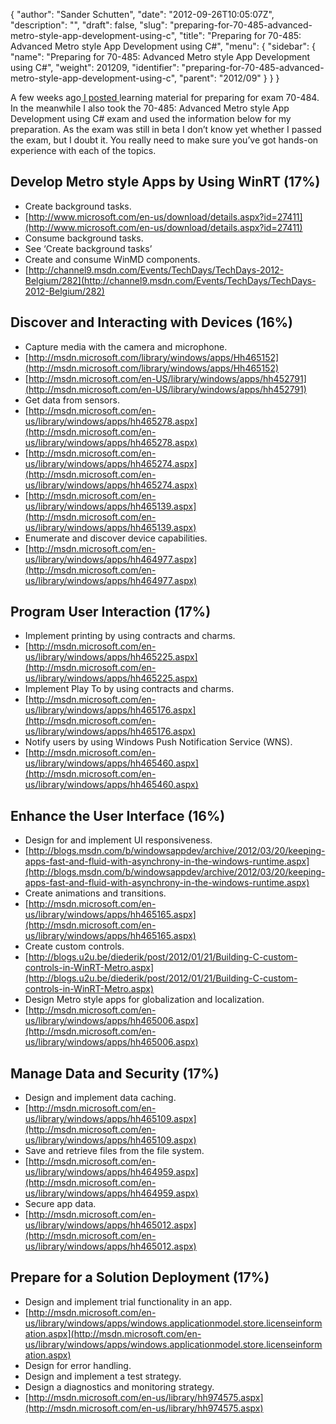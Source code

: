 {
  "author": "Sander Schutten",
  "date": "2012-09-26T10:05:07Z",
  "description": "",
  "draft": false,
  "slug": "preparing-for-70-485-advanced-metro-style-app-development-using-c",
  "title": "Preparing for 70-485: Advanced Metro style App Development using C#",
  "menu": {
    "sidebar": {
      "name": "Preparing for 70-485: Advanced Metro style App Development using C#",
      "weight": 201209,
      "identifier": "preparing-for-70-485-advanced-metro-style-app-development-using-c",
      "parent": "2012/09"
    }
  }
}


A few weeks ago[ I posted ](/2012/09/preparing-for-70-484-essentials-of-developing-windows-metro-style-apps-using-c/)learning material for preparing for exam 70-484. In the meanwhile I also took the 70-485: Advanced Metro style App Development using C# exam and used the information below for my preparation. As the exam was still in beta I don’t know yet whether I passed the exam, but I doubt it. You really need to make sure you’ve got hands-on experience with each of the topics.

## Develop Metro style Apps by Using WinRT (17%)

- Create background tasks.
 - [http://www.microsoft.com/en-us/download/details.aspx?id=27411](http://www.microsoft.com/en-us/download/details.aspx?id=27411)
- Consume background tasks.
 - See ‘Create background tasks’
- Create and consume WinMD components.
 - [http://channel9.msdn.com/Events/TechDays/TechDays-2012-Belgium/282](http://channel9.msdn.com/Events/TechDays/TechDays-2012-Belgium/282)

## Discover and Interacting with Devices (16%)

- Capture media with the camera and microphone.
 - [http://msdn.microsoft.com/library/windows/apps/Hh465152](http://msdn.microsoft.com/library/windows/apps/Hh465152)
- [http://msdn.microsoft.com/en-US/library/windows/apps/hh452791](http://msdn.microsoft.com/en-US/library/windows/apps/hh452791)
- Get data from sensors.
 - [http://msdn.microsoft.com/en-us/library/windows/apps/hh465278.aspx](http://msdn.microsoft.com/en-us/library/windows/apps/hh465278.aspx)
 - [http://msdn.microsoft.com/en-us/library/windows/apps/hh465274.aspx](http://msdn.microsoft.com/en-us/library/windows/apps/hh465274.aspx)
 - [http://msdn.microsoft.com/en-us/library/windows/apps/hh465139.aspx](http://msdn.microsoft.com/en-us/library/windows/apps/hh465139.aspx)
- Enumerate and discover device capabilities.
 - [http://msdn.microsoft.com/en-us/library/windows/apps/hh464977.aspx](http://msdn.microsoft.com/en-us/library/windows/apps/hh464977.aspx)

## Program User Interaction (17%)

- Implement printing by using contracts and charms.
 - [http://msdn.microsoft.com/en-us/library/windows/apps/hh465225.aspx](http://msdn.microsoft.com/en-us/library/windows/apps/hh465225.aspx)
- Implement Play To by using contracts and charms.
 - [http://msdn.microsoft.com/en-us/library/windows/apps/hh465176.aspx](http://msdn.microsoft.com/en-us/library/windows/apps/hh465176.aspx)
- Notify users by using Windows Push Notification Service (WNS).
 - [http://msdn.microsoft.com/en-us/library/windows/apps/hh465460.aspx](http://msdn.microsoft.com/en-us/library/windows/apps/hh465460.aspx)

## Enhance the User Interface (16%)

- Design for and implement UI responsiveness.
 - [http://blogs.msdn.com/b/windowsappdev/archive/2012/03/20/keeping-apps-fast-and-fluid-with-asynchrony-in-the-windows-runtime.aspx](http://blogs.msdn.com/b/windowsappdev/archive/2012/03/20/keeping-apps-fast-and-fluid-with-asynchrony-in-the-windows-runtime.aspx)
- Create animations and transitions.
 - [http://msdn.microsoft.com/en-us/library/windows/apps/hh465165.aspx](http://msdn.microsoft.com/en-us/library/windows/apps/hh465165.aspx)
- Create custom controls.
 - [http://blogs.u2u.be/diederik/post/2012/01/21/Building-C-custom-controls-in-WinRT-Metro.aspx](http://blogs.u2u.be/diederik/post/2012/01/21/Building-C-custom-controls-in-WinRT-Metro.aspx)
- Design Metro style apps for globalization and localization.
 - [http://msdn.microsoft.com/en-us/library/windows/apps/hh465006.aspx](http://msdn.microsoft.com/en-us/library/windows/apps/hh465006.aspx)

## Manage Data and Security (17%)

- Design and implement data caching.
 - [http://msdn.microsoft.com/en-us/library/windows/apps/hh465109.aspx](http://msdn.microsoft.com/en-us/library/windows/apps/hh465109.aspx)
- Save and retrieve files from the file system.
 - [http://msdn.microsoft.com/en-us/library/windows/apps/hh464959.aspx](http://msdn.microsoft.com/en-us/library/windows/apps/hh464959.aspx)
- Secure app data.
 - [http://msdn.microsoft.com/en-us/library/windows/apps/hh465012.aspx](http://msdn.microsoft.com/en-us/library/windows/apps/hh465012.aspx)

## Prepare for a Solution Deployment (17%)

- Design and implement trial functionality in an app.
 - [http://msdn.microsoft.com/en-us/library/windows/apps/windows.applicationmodel.store.licenseinformation.aspx](http://msdn.microsoft.com/en-us/library/windows/apps/windows.applicationmodel.store.licenseinformation.aspx)
- Design for error handling.
- Design and implement a test strategy.
- Design a diagnostics and monitoring strategy.
 - [http://msdn.microsoft.com/en-us/library/hh974575.aspx](http://msdn.microsoft.com/en-us/library/hh974575.aspx)

